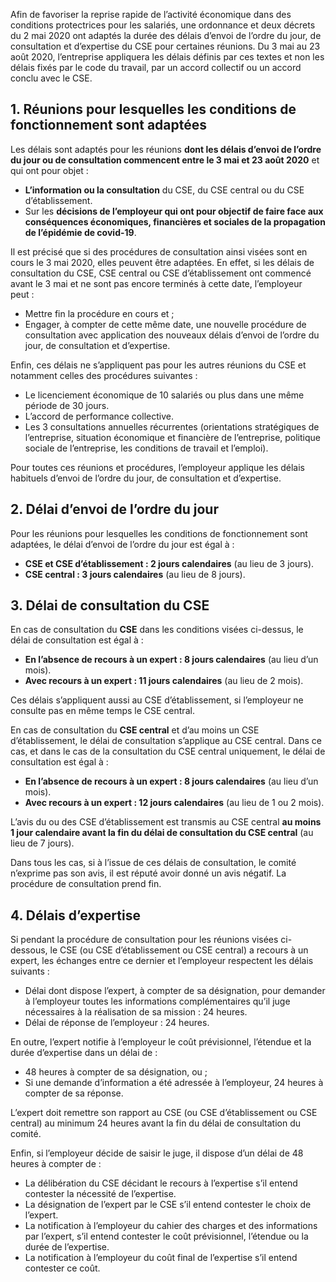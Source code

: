 Afin de favoriser la reprise rapide de l’activité économique dans des conditions protectrices pour les salariés, une ordonnance et deux décrets du 2 mai 2020 ont adaptés la durée des délais d’envoi de l’ordre du jour, de consultation et d’expertise du CSE pour certaines réunions. Du 3 mai au 23 août 2020, l’entreprise appliquera les délais définis par ces textes et non les délais fixés par le code du travail, par un accord collectif ou un accord conclu avec le CSE.

## 1. Réunions pour lesquelles les conditions de fonctionnement sont adaptées

Les délais sont adaptés pour les réunions **dont les délais d’envoi de l’ordre du jour ou de consultation commencent entre le 3 mai et 23 août 2020** et qui ont pour objet&nbsp;:

* **L’information ou la consultation** du CSE, du CSE central ou du CSE d’établissement.
* Sur les **décisions de l’employeur qui ont pour objectif de faire face aux conséquences économiques, financières et sociales de la propagation de l’épidémie de covid-19**.

Il est précisé que si des procédures de consultation ainsi visées sont en cours le 3 mai 2020, elles peuvent être adaptées. En effet, si les délais de consultation du CSE, CSE central ou CSE d’établissement ont commencé avant le 3 mai et ne sont pas encore terminés à cette date, l’employeur peut&nbsp;:

* Mettre fin la procédure en cours et ;
* Engager, à compter de cette même date, une nouvelle procédure de consultation avec application des nouveaux délais d’envoi de l’ordre du jour, de consultation et d’expertise.

Enfin, ces délais ne s’appliquent pas pour les autres réunions du
CSE et notamment celles des procédures suivantes&nbsp;:

* Le licenciement économique de 10 salariés ou plus dans une même période de 30 jours.
* L’accord de performance collective.
* Les 3 consultations annuelles récurrentes (orientations stratégiques de l’entreprise, situation économique et financière de l’entreprise, politique sociale de l’entreprise, les conditions de travail et l’emploi).

Pour toutes ces réunions et procédures, l’employeur applique les délais habituels d’envoi de l’ordre du jour, de consultation et d’expertise.

## 2. Délai d’envoi de l’ordre du jour

Pour les réunions pour lesquelles les conditions de fonctionnement sont adaptées, le délai d’envoi de l’ordre du jour est égal à&nbsp;:

* **CSE et CSE d’établissement&nbsp;: 2 jours calendaires** (au lieu de 3 jours).
* **CSE central&nbsp;: 3 jours calendaires** (au lieu de 8 jours).

## 3. Délai de consultation du CSE

En cas de consultation du **CSE** dans les conditions visées ci-dessus, le délai de consultation est égal à&nbsp;:

* **En l’absence de recours à un expert&nbsp;: 8 jours calendaires** (au lieu d’un mois).
* **Avec recours à un expert&nbsp;: 11 jours calendaires** (au lieu de 2 mois).

Ces délais s’appliquent aussi au CSE d’établissement, si l’employeur ne consulte pas en même temps le CSE central.

En cas de consultation du **CSE central** et d’au moins un CSE d’établissement, le délai de consultation s’applique au CSE central. Dans ce cas, et dans le cas de la consultation du CSE central uniquement, le délai de consultation est égal à&nbsp;:

* **En l’absence de recours à un expert&nbsp;: 8 jours calendaires** (au lieu d’un mois).
* **Avec recours à un expert&nbsp;: 12 jours calendaires** (au lieu de 1 ou 2 mois).

L’avis du ou des CSE d’établissement est transmis au CSE central **au moins 1 jour calendaire avant la fin du délai de consultation du CSE central** (au lieu de 7 jours).

Dans tous les cas, si à l’issue de ces délais de consultation, le comité n’exprime pas son avis, il est réputé avoir donné un avis négatif. La procédure de consultation prend fin.

## 4. Délais d’expertise

Si pendant la procédure de consultation pour les réunions visées ci-dessous, le CSE (ou CSE d’établissement ou CSE central) a recours à un expert, les échanges entre ce dernier et l’employeur respectent les délais suivants&nbsp;:

* Délai dont dispose l’expert, à compter de sa désignation, pour demander à l’employeur toutes les informations complémentaires qu’il juge nécessaires à la réalisation de sa mission&nbsp;: 24 heures.
* Délai de réponse de l’employeur&nbsp;: 24 heures.

En outre, l’expert notifie à l’employeur le coût prévisionnel, l’étendue et la durée d’expertise dans un délai de&nbsp;:

* 48 heures à compter de sa désignation, ou ;
* Si une demande d’information a été adressée à l’employeur, 24 heures à compter de sa réponse.

L’expert doit remettre son rapport au CSE (ou CSE d’établissement ou CSE central) au minimum 24 heures avant la fin du délai de consultation du comité.

Enfin, si l’employeur décide de saisir le juge, il dispose d’un délai de 48 heures à compter de&nbsp;:

* La délibération du CSE décidant le recours à l’expertise s’il entend contester la nécessité de l’expertise.
* La désignation de l’expert par le CSE s’il entend contester le choix de l’expert.
* La notification à l’employeur du cahier des charges et des informations par l’expert, s’il entend contester le coût prévisionnel, l’étendue ou la durée de l’expertise.
* La notification à l’employeur du coût final de l’expertise s’il entend contester ce coût.
